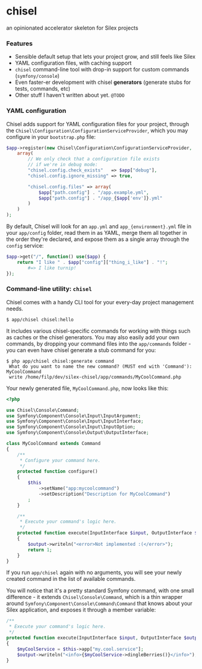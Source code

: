 # chisel
an opinionated accelerator skeleton for Silex projects

### Features


- Sensible default setup that lets your project grow, and still feels like Silex 
- YAML configuration files, with caching support
- `chisel` command-line tool with drop-in support for custom commands (`symfony/console`)
- Even faster-er development with chisel **generators** (generate stubs for tests, commands, etc)
- Other stuff I haven't written about yet. `@TODO`

### YAML configuration

Chisel adds support for YAML configuration files for your project, through the `Chisel\Configuration\ConfigurationServiceProvider`, which you may configure in your `bootstrap.php` file:

```php
$app->register(new Chisel\Configuration\ConfigurationServiceProvider,
    array(
        // We only check that a configuration file exists
        // if we're in debug mode:
        "chisel.config.check_exists"   => $app["debug"],
        "chisel.config.ignore_missing" => true,

        "chisel.config.files" => array(
            $app["path.config"] . "/app.example.yml",
            $app["path.config"] . "/app_{$app['env']}.yml"
        )
    )
);
```

By default, Chisel will look for an `app.yml` and `app_{environment}.yml` file in your `app/config` folder, read them in as YAML, merge them all together in the order they're declared, and expose them as a single array through the `config` service:

```php
$app->get("/", function() use($app) {
    return "I like " . $app["config"]["thing_i_like"] . "!";
        #=> I like turnip!
});
```

### Command-line utility: `chisel`

Chisel comes with a handy CLI tool for your every-day project management needs.

```shell
$ app/chisel chisel:hello
```

It includes various chisel-specific commands for working with things such as caches or the chisel generators. You may also easily add your own commands, by dropping your command files into the `app/commands` folder - you can even have chisel generate a stub command for you:

```shell
$ php app/chisel chisel:generate command  
 What do you want to name the new command? (MUST end with 'Command'): MyCoolCommand  
 write /home/filp/dev/silex-chisel/app/commands/MyCoolCommand.php
```

Your newly generated file, `MyCoolCommand.php`, now looks like this:

```php
<?php

use Chisel\Console\Command;
use Symfony\Component\Console\Input\InputArgument;
use Symfony\Component\Console\Input\InputInterface;
use Symfony\Component\Console\Input\InputOption;
use Symfony\Component\Console\Output\OutputInterface;

class MyCoolCommand extends Command
{
    /**
     * Configure your command here.
     */
    protected function configure()
    {
        $this
            ->setName("app:mycoolcommand")
            ->setDescription("Description for MyCoolCommand")
        ;
    }

    /**
     * Execute your command's logic here.
     */
    protected function execute(InputInterface $input, OutputInterface $output)
    {
        $output->writeln("<error>Not implemented :(</error>");
        return 1;
    }
}
```

If you run `app/chisel` again with no arguments, you will see your newly created command in the list of available commands.

You will notice that it's a pretty standard Symfony command, with one small difference - it extends `Chisel\Console\Command`, which is a thin wrapper around `Symfony\Component\Console\Command\Command` that knows about your Silex application, and exposes it through a member variable:

```php
/**
 * Execute your command's logic here.
 */
protected function execute(InputInterface $input, OutputInterface $output)
{
    $myCoolService = $this->app["my.cool.service"];
    $output->writeln("<info>{$myCoolService->dingleBerries()}</info>");
}
```